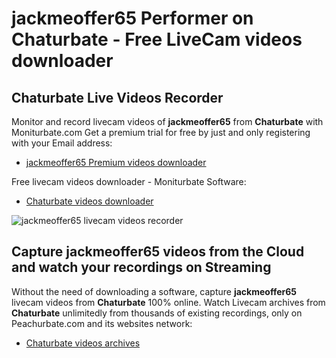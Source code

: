 # jackmeoffer65 Performer on Chaturbate - Free LiveCam videos downloader

## Chaturbate Live Videos Recorder

Monitor and record livecam videos of **jackmeoffer65** from **Chaturbate** with Moniturbate.com
Get a premium trial for free by just and only registering with your Email address:
* [jackmeoffer65 Premium videos downloader](https://moniturbate.com/request-demo-licence-key.html)

Free livecam videos downloader - Moniturbate Software:
* [Chaturbate videos downloader](https://moniturbate.com/moniturbate-download-software.html)

![jackmeoffer65 livecam videos recorder](https://peachurnet.com/templates/moniturbate-software.png)


## Capture jackmeoffer65 videos from the Cloud and watch your recordings on Streaming

Without the need of downloading a software, capture **jackmeoffer65** livecam videos from **Chaturbate** 100% online.
Watch Livecam archives from **Chaturbate** unlimitedly from thousands of existing recordings, only on Peachurbate.com and its websites network:
* [Chaturbate videos archives](https://peachurnet.com/)